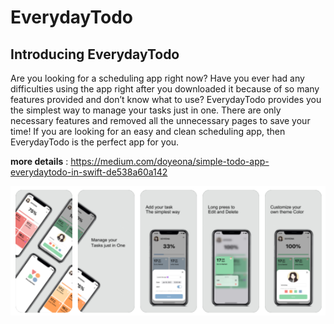 # EverydayTodo

## Introducing EverydayTodo

Are you looking for a scheduling app right now? Have you ever had any difficulties using the app right after you downloaded it because of so many features provided and don’t know what to use? EverydayTodo provides you the simplest way to manage your tasks just in one.
There are only necessary features and removed all the unnecessary pages to save your time!
If you are looking for an easy and clean scheduling app, then EverydayTodo is the perfect app for you.

**more details** : https://medium.com/doyeona/simple-todo-app-everydaytodo-in-swift-de538a60a142 

 ![grab-landing-page](https://github.com/doyeon326/EverydayTodo/blob/main/Images/screenshot/new.png)

